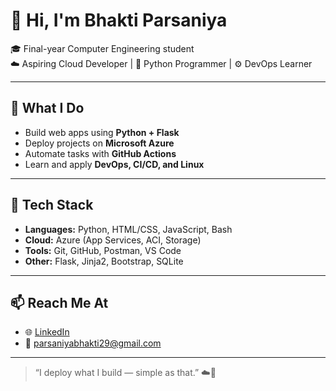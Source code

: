 # 👋 Hi, I'm Bhakti Parsaniya

🎓 Final-year Computer Engineering student  
☁️ Aspiring Cloud Developer | 🐍 Python Programmer | ⚙️ DevOps Learner

---

## 🚀 What I Do

- Build web apps using **Python + Flask**
- Deploy projects on **Microsoft Azure**
- Automate tasks with **GitHub Actions**
- Learn and apply **DevOps, CI/CD, and Linux**

---

## 🔧 Tech Stack

- **Languages:** Python, HTML/CSS, JavaScript, Bash
- **Cloud:** Azure (App Services, ACI, Storage)
- **Tools:** Git, GitHub, Postman, VS Code
- **Other:** Flask, Jinja2, Bootstrap, SQLite

--- 

## 📫 Reach Me At

- 🌐 [LinkedIn](https://www.linkedin.com/in/bhakti-parsaniya-492234267/)  
- 📧 parsaniyabhakti29@gmail.com  

---

> “I deploy what I build — simple as that.” ☁️🚀

